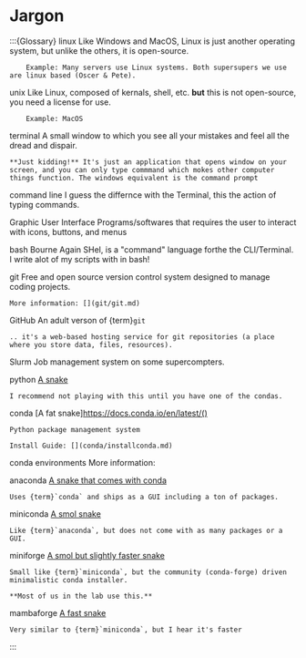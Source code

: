 # Jargon

:::{Glossary}
linux
    Like Windows and MacOS, Linux is just another operating system, but unlike the others, it is open-source.

        Example: Many servers use Linux systems. Both supersupers we use are linux based (Oscer & Pete).

unix
    Like Linux, composed of kernals, shell, etc. **but** this is not open-source, you need a license for use.
    
        Example: MacOS

terminal
    A small window to which you see all your mistakes and feel all the dread and dispair. 

    **Just kidding!** It's just an application that opens window on your screen, and you can only type commmand which mokes other computer things function. The windows equivalent is the command prompt

command line
    I guess the differnce with the Terminal, this the action of typing commands. 

Graphic User Interface
    Programs/softwares that requires the user to interact with icons, buttons, and menus 

bash
    Bourne Again SHel, is a "command" language forthe the CLI/Terminal. I write alot of my scripts with in bash!

git
    Free and open source version control system designed to manage coding projects.

    More information: [](git/git.md)

GitHub 
    An adult verson of {term}`git`

    .. it's a web-based hosting service for git repositories (a place where you store data, files, resources). 

Slurm
    Job management system on some supercompters.

python
    [A snake](https://www.python.org)

    I recommend not playing with this until you have one of the condas.

conda
    [A fat snake]https://docs.conda.io/en/latest/()

    Python package management system

    Install Guide: [](conda/installconda.md)

conda environments
    More information: [](conda/condaenv.md)

anaconda
    [A snake that comes with conda](https://www.anaconda.com)

    Uses {term}`conda` and ships as a GUI including a ton of packages.

miniconda
    [A smol snake](https://docs.conda.io/projects/miniconda/en/latest/)

    Like {term}`anaconda`, but does not come with as many packages or a GUI.

miniforge
    [A smol but slightly faster snake](https://github.com/conda-forge/miniforge)

    Small like {term}`miniconda`, but the community (conda-forge) driven minimalistic conda installer.

    **Most of us in the lab use this.**

mambaforge
    [A fast snake](https://mamba.readthedocs.io/en/latest/installation.html)

    Very similar to {term}`miniconda`, but I hear it's faster
:::